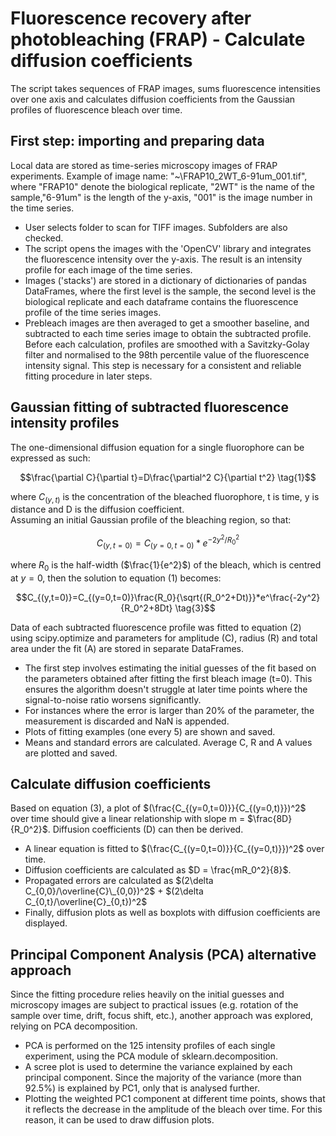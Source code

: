 # Fluorescence recovery after photobleaching (FRAP) - Calculate diffusion coefficients
The script takes sequences of FRAP images, sums fluorescence intensities over one axis and calculates diffusion coefficients from the Gaussian profiles of fluorescence bleach over time.

## First step: importing and preparing data 
Local data are stored as time-series microscopy images of FRAP experiments. Example of image name: "~\FRAP10_2WT_6-91um_001.tif", where "FRAP10" denote the biological replicate, "2WT" is the name of the sample,"6-91um" is the length of the y-axis, "001" is the image number in the time series.

* User selects folder to scan for TIFF images. Subfolders are also checked.
* The script opens the images with the 'OpenCV' library and integrates the fluorescence intensity over the y-axis. The result is an intensity profile for each image of the time series.
* Images ('stacks') are stored in a dictionary of dictionaries of pandas DataFrames, where the first level is the sample, the second level is the biological replicate and each dataframe contains the fluorescence profile of the time series images.
* Prebleach images are then averaged to get a smoother baseline, and subtracted to each time series image to obtain the subtracted profile. Before each calculation, profiles are smoothed with a Savitzky-Golay filter and normalised to the 98th percentile value of the fluorescence intensity signal. This step is necessary for a consistent and reliable fitting procedure in later steps.

## Gaussian fitting of subtracted fluorescence intensity profiles
The one-dimensional diffusion equation for a single fluorophore can be expressed as such: 

$$\frac{\partial C}{\partial t}=D\frac{\partial^2 C}{\partial t^2} \tag{1}$$

where $C_{(y,t)}$ is the concentration of the bleached fluorophore, t is time, y is distance and D is the diffusion coefficient. \
Assuming an initial Gaussian profile of the bleaching region, so that:

$$C_{(y,t=0)}=C_{(y=0,t=0)}*e^{-2y^2/R_0^2} \tag{2}$$

where $R_0$ is the half-width ($\frac{1}{e^2}$) of the bleach, which is centred at $y=0$, then the solution to equation (1) becomes:

$$C_{(y,t=0)}=C_{(y=0,t=0)}\frac{R_0}{\sqrt{(R_0^2+Dt)}}*e^\frac{-2y^2}{R_0^2+8Dt} \tag{3}$$

Data of each subtracted fluorescence profile was fitted to equation (2) using scipy.optimize and parameters for amplitude (C), radius (R) and total area under the fit (A) are stored in separate DataFrames.
* The first step involves estimating the initial guesses of the fit based on the parameters obtained after fitting the first bleach image (t=0). This ensures the algorithm doesn't struggle at later time points where the signal-to-noise ratio worsens significantly.
* For instances where the error is larger than 20% of the parameter, the measurement is discarded and NaN is appended.
* Plots of fitting examples (one every 5) are shown and saved.
* Means and standard errors are calculated. Average C, R and A values are plotted and saved.

## Calculate diffusion coefficients 
Based on equation (3), a plot of $(\frac{C_{(y=0,t=0)}}{C_{(y=0,t)}})^2$ over time should give a linear relationship with slope m = $\frac{8D}{R_0^2}$. Diffusion coefficients (D) can then be derived.
* A linear equation is fitted to $(\frac{C_{(y=0,t=0)}}{C_{(y=0,t)}})^2$ over time.
* Diffusion coefficients are calculated as $D = \frac{mR_0^2}{8}$.
* Propagated errors are calculated as $(2\delta C_{0,0}/\overline{C}\_{0,0})^2$ + $(2\delta C_{0,t}/\overline{C}_{0,t})^2$
* Finally, diffusion plots as well as boxplots with diffusion coefficients are displayed.

## Principal Component Analysis (PCA) alternative approach
Since the fitting procedure relies heavily on the initial guesses and microscopy images are subject to practical issues (e.g. rotation of the sample over time, drift, focus shift, etc.), another approach was explored, relying on PCA decomposition. 
* PCA is performed on the 125 intensity profiles of each single experiment, using the PCA module of sklearn.decomposition.
* A scree plot is used to determine the variance explained by each principal component. Since the majority of the variance (more than 92.5%) is explained by PC1, only that is analysed further.
* Plotting the weighted PC1 component at different time points, shows that it reflects the decrease in the amplitude of the bleach over time. For this reason, it can be used to draw diffusion plots.




